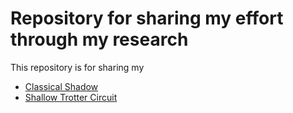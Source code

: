 # Repository for sharing my effort through my research
This repository is for sharing my 
- [Classical Shadow](/Classical%20Shadow)
- [Shallow Trotter Circuit](/Shallow%20Trotter%20Circuit)

